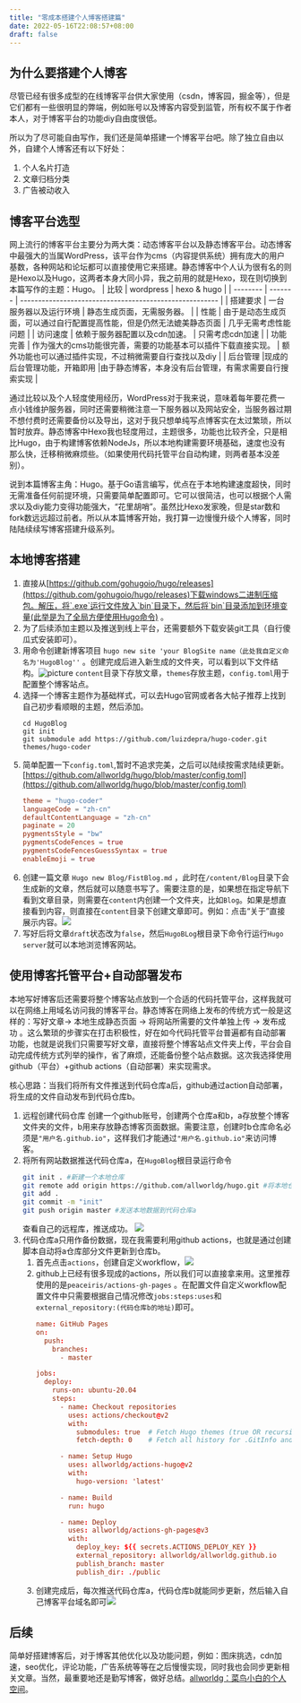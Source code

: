 ```yaml
---
title: "零成本搭建个人博客搭建篇"
date: 2022-05-16T22:08:57+08:00
draft: false
---
```

## 为什么要搭建个人博客
尽管已经有很多成型的在线博客平台供大家使用（csdn，博客园，掘金等），但是它们都有一些很明显的弊端，例如账号以及博客内容受到监管，所有权不属于作者本人，对于博客平台的功能diy自由度很低。

所以为了尽可能自由写作，我们还是简单搭建一个博客平台吧。除了独立自由以外，自建个人博客还有以下好处：
1.  个人名片打造
2. 文章归档分类
3. 广告被动收入
## 博客平台选型
网上流行的博客平台主要分为两大类：动态博客平台以及静态博客平台。动态博客中最强大的当属WordPress，该平台作为cms（内容提供系统）拥有庞大的用户基数，各种网站和论坛都可以直接使用它来搭建。静态博客中个人认为很有名的则是Hexo以及Hugo，这两者本身大同小异，我之前用的就是Hexo，现在则切换到本篇写作的主题：Hugo。
| 比较     | wordpress  | hexo & hugo  |
| -------- | ------- | ------------------------------------------------------- |
| 搭建要求 | 一台服务器以及运行环境 | 静态生成页面，无需服务器。 |
| 性能     | 由于是动态生成页面，可以通过自行配置提高性能，但是仍然无法媲美静态页面 | 几乎无需考虑性能问题  |
| 访问速度 | 依赖于服务器配置以及cdn加速。 | 只需考虑cdn加速   |
| 功能完善 | 作为强大的cms功能很完善，需要的功能基本可以插件下载直接实现。   | 额外功能也可以通过插件实现，不过稍微需要自行查找以及diy |
| 后台管理         |现成的后台管理功能，开箱即用           |由于静态博客，本身没有后台管理，有需求需要自行搜索实现       |

通过比较以及个人轻度使用经历，WordPress对于我来说，意味着每年要花费一点小钱维护服务器，同时还需要稍微注意一下服务器以及网站安全，当服务器过期不想付费时还需要备份以及导出，这对于我只想单纯写点博客实在太过繁琐，所以暂时放弃。静态博客中Hexo我也轻度用过，主题很多，功能也比较齐全，只是相比Hugo，由于构建博客依赖NodeJs，所以本地构建需要环境基础，速度也没有那么快，迁移稍微麻烦些。（如果使用代码托管平台自动构建，则两者基本没差别）。

说到本篇博客主角：Hugo。基于Go语言编写，优点在于本地构建速度超快，同时无需准备任何前提环境，只需要简单配置即可。它可以很简洁，也可以根据个人需求以及diy能力变得功能强大，“花里胡哨”。虽然比Hexo发家晚，但是star数和fork数远远超过前者。所以从本篇博客开始，我打算一边慢慢升级个人博客，同时陆陆续续写博客搭建升级系列。
## 本地博客搭建
 1. 直接从[https://github.com/gohugoio/hugo/releases](https://github.com/gohugoio/hugo/releases)下载windows二进制压缩包。解压，将`.exe`运行文件放入`bin`目录下，然后将`bin`目录添加到环境变量(此举是为了全局方便使用Hugo命令) 。
 2. 为了后续添加主题以及推送到线上平台，还需要额外下载安装git工具（自行傻瓜式安装即可）。
 3. 用命令创建新博客项目 `hugo new site 'your BlogSite name（此处我自定义命名为'HugoBlog''` 。创建完成后进入新生成的文件夹，可以看到以下文件结构。![picture](static/BlogImages/Pasted%20image%2020220518110540.png) `content`目录下存放文章，`themes`存放主题，`config.toml`用于配置整个博客站点。
 4. 选择一个博客主题作为基础样式，可以去Hugo官网或者各大帖子推荐上找到自己初步看顺眼的主题，然后添加。
	```
	cd HugoBlog
	git init 
	git submodule add https://github.com/luizdepra/hugo-coder.git themes/hugo-coder
	```
5.  简单配置一下`config.toml`,暂时不追求完美，之后可以陆续按需求陆续更新。[https://github.com/allworldg/hugo/blob/master/config.toml](https://github.com/allworldg/hugo/blob/master/config.toml)
	```toml
	theme = "hugo-coder"
	languageCode = "zh-cn"
	defaultContentLanguage = "zh-cn"
	paginate = 20
	pygmentsStyle = "bw"
	pygmentsCodeFences = true
	pygmentsCodeFencesGuessSyntax = true
	enableEmoji = true
	```
6. 创建一篇文章 `Hugo new Blog/FistBlog.md` ，此时在`/content/Blog`目录下会生成新的文章，然后就可以随意书写了。需要注意的是，如果想在指定导航下看到文章目录，则需要在`content`内创建一个文件夹，比如`Blog`。如果是想直接看到内容，则直接在`content`目录下创建文章即可。例如：点击“关于”直接展示内容。![](static/BlogImages/Pasted%20image%2020220518173723.png)
7. 写好后将文章`draft`状态改为`false`，然后`HugoBLog`根目录下命令行运行`Hugo server`就可以本地浏览博客网站。
## 使用博客托管平台+自动部署发布
本地写好博客后还需要将整个博客站点放到一个合适的代码托管平台，这样我就可以在网络上用域名访问我的博客平台。静态博客在网络上发布的传统方式一般是这样的：写好文章-> 本地生成静态页面 -> 将网站所需要的文件单独上传 -> 发布成功 。这么繁琐的步骤实在打击积极性，好在如今代码托管平台普遍都有自动部署功能，也就是说我们只需要写好文章，直接将整个博客站点文件夹上传，平台会自动完成传统方式列举的操作，省了麻烦，还能备份整个站点数据。这次我选择使用github（平台）+github actions（自动部署）来实现需求。

核心思路：当我们将所有文件推送到代码仓库a后，github通过action自动部署，将生成的文件自动发布到代码仓库b。
1. 远程创建代码仓库
	创建一个github账号，创建两个仓库a和b，a存放整个博客文件夹的文件，b用来存放静态博客页面数据。需要注意，创建时b仓库命名必须是`"用户名.github.io"`，这样我们才能通过`"用户名.github.io"`来访问博客。
2. 将所有网站数据推送代码仓库a，在`HugoBlog`根目录运行命令
	```bash
	git init . #新建一个本地仓库
	git remote add origin https://github.com/allworldg/hugo.git #将本地仓库和代码仓库a建立关系
	git add .
	git commit -m "init"
	git push origin master #发送本地数据到代码仓库a
	```
	查看自己的远程库，推送成功。
	![](static/BlogImages/Pasted%20image%2020220519172445.png)
3. 代码仓库a只用作备份数据，现在我需要利用github actions，也就是通过创建脚本自动将a仓库部分文件更新到仓库b。
	1. 首先点击`actions`，创建自定义workflow，![](static/BlogImages/Pasted%20image%2020220520211637.png)
	2. github上已经有很多现成的actions，所以我们可以直接拿来用。这里推荐使用的是`peaceiris/actions-gh-pages` 。在配置文件自定义workflow配置文件中只需要根据自己情况修改`jobs:steps:uses`和`external_repository:(代码仓库b的地址)`即可。
		```toml
		name: GitHub Pages
		on:
		  push:
		    branches:
		      - master
		
		jobs:
		  deploy:
		    runs-on: ubuntu-20.04
		    steps:
		      - name: Checkout repositories
		        uses: actions/checkout@v2
		        with:
		          submodules: true  # Fetch Hugo themes (true OR recursive)
		          fetch-depth: 0    # Fetch all history for .GitInfo and .Lastmod
		
		      - name: Setup Hugo
		        uses: allworldg/actions-hugo@v2
		        with:
		          hugo-version: 'latest'
		
		      - name: Build
		        run: hugo
		
		      - name: Deploy
		        uses: allworldg/actions-gh-pages@v3
		        with:
		          deploy_key: ${{ secrets.ACTIONS_DEPLOY_KEY }}
		          external_repository: allworldg/allworldg.github.io
		          publish_branch: master
		          publish_dir: ./public
		  ```
	  3. 创建完成后，每次推送代码仓库a，代码仓库b就能同步更新，然后输入自己博客平台域名即可![](static/BlogImages/Pasted%20image%2020220520212439.png)
## 后续
简单好搭建博客后，对于博客其他优化以及功能问题，例如：图床挑选，cdn加速，seo优化，评论功能，广告系统等等在之后慢慢实现，同时我也会同步更新相关文章。当然，最重要地还是勤写博客，做好总结。[allworldg：菜鸟小白的个人空间](https://allworldg.github.io/)。

